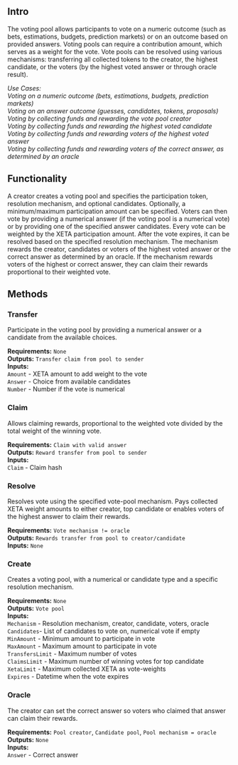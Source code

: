 ## Intro
The voting pool allows participants to vote on a numeric outcome (such as bets, estimations, budgets, prediction markets) or on an outcome based on provided answers. Voting pools can require a contribution amount, which serves as a weight for the vote. Vote pools can be resolved using various mechanisms: transferring all collected tokens to the creator, the highest candidate, or the voters (by the highest voted answer or through oracle result).

*Use Cases:  
Voting on a numeric outcome (bets, estimations, budgets, prediction markets)  
Voting on an answer outcome (guesses, candidates, tokens, proposals)  
Voting by collecting funds and rewarding the vote pool creator  
Voting by collecting funds and rewarding the highest voted candidate  
Voting by collecting funds and rewarding voters of the highest voted answer  
Voting by collecting funds and rewarding voters of the correct answer, as determined by an oracle*

## Functionality
A creator creates a voting pool and specifies the participation token, resolution mechanism, and optional candidates. Optionally, a minimum/maximum participation amount can be specified. Voters can then vote by providing a numerical answer (if the voting pool is a numerical vote) or by providing one of the specified answer candidates. Every vote can be weighted by the XETA participation amount. After the vote expires, it can be resolved based on the specified resolution mechanism. The mechanism rewards the creator, candidates or voters of the highest voted answer or the correct answer as determined by an oracle. If the mechanism rewards voters of the highest or correct answer, they can claim their rewards proportional to their weighted vote.

## Methods

### Transfer
Participate in the voting pool by providing a numerical answer or a candidate from the available choices.

**Requirements:** `None`  
**Outputs:** `Transfer claim from pool to sender`  
**Inputs:**  
`Amount` - XETA amount to add weight to the vote  
`Answer` - Choice from available candidates  
`Number` - Number if the vote is numerical  

### Claim
Allows claiming rewards, proportional to the weighted vote divided by the total weight of the winning vote.

**Requirements:** `Claim with valid answer`  
**Outputs:** `Reward transfer from pool to sender`  
**Inputs:**  
`Claim` - Claim hash  

### Resolve
Resolves vote using the specified vote-pool mechanism. Pays collected XETA weight amounts to either creator, top candidate or enables voters of the highest answer to claim their rewards.

**Requirements:** `Vote mechanism != oracle`  
**Outputs:** `Rewards transfer from pool to creator/candidate`  
**Inputs:** `None`  

### Create
Creates a voting pool, with a numerical or candidate type and a specific resolution mechanism.

**Requirements:** `None`  
**Outputs:** `Vote pool`  
**Inputs:**  
`Mechanism` - Resolution mechanism, creator, candidate, voters, oracle  
`Candidates`- List of candidates to vote on, numerical vote if empty  
`MinAmount` - Minimum amount to participate in vote  
`MaxAmount` - Maximum amount to participate in vote  
`TransfersLimit` - Maximum number of votes  
`ClaimsLimit` - Maximum number of winning votes for top candidate  
`XetaLimit` - Maximum collected XETA as vote-weights  
`Expires` - Datetime when the vote expires  

### Oracle
The creator can set the correct answer so voters who claimed that answer can claim their rewards.

**Requirements:** `Pool creator`, `Candidate pool`, `Pool mechanism = oracle`  
**Outputs:** `None`  
**Inputs:**  
`Answer` - Correct answer  
